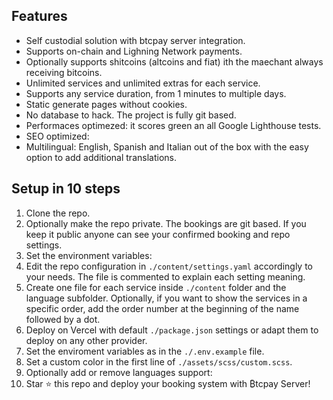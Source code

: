 ## Features
- Self custodial solution with btcpay server integration.  
- Supports on-chain and Lighning Network payments. 
- Optionally supports shitcoins (altcoins and fiat) ith the maechant always receiving bitcoins.  
- Unlimited services and unlimited extras for each service.  
- Supports any service duration, from 1 minutes to multiple days.  
- Static generate pages without cookies.   
- No database to hack. The project is fully git based.  
- Performaces optimezed: it scores green an all Google Lighthouse tests.  
- SEO optimized:  
- Multilingual: English, Spanish and Italian out of the box with the easy option to add additional translations.   

## Setup in 10 steps
1. Clone the repo.  
2. Optionally make the repo private. The bookings are git based. If you keep it public anyone can see your confirmed booking and repo settings.  
3. Set the environment variables:  
4. Edit the repo configuration in `./content/settings.yaml` accordingly to your needs. The file is commented to explain each setting meaning.  
5. Create one file for each service inside `./content` folder and the language subfolder. Optionally, if you want to show the services in a specific order, add the order number at the beginning of the name followed by a dot.  
6. Deploy on Vercel with default `./package.json` settings or adapt them to deploy on any other provider.  
7. Set the enviroment variables as in the `./.env.example` file.  
8. Set a custom color in the first line of `./assets/scss/custom.scss`.  
9. Optionally add or remove languages support:  
10. Star ⭐ this repo and deploy your booking system with ₿tcpay Server!   

